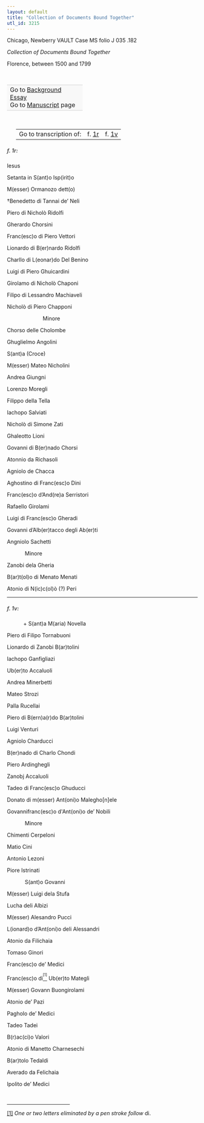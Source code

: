 ```yaml
---
layout: default
title: "Collection of Documents Bound Together"
utl_id: 3215
---
```



Chicago, Newberry VAULT Case MS folio J 035 .182


*Collection of Documents Bound Together*


Florence, between 1500 and 1799


 

<table border="0.5" cellpadding="1" cellspacing="1" style="width: 200px; background-color:#F8F8F8;"><tbody style="border-color:#ccc"><tr style="border-color:#ccc"><td>Go to <a href="https://centerfordigitalhumanities.github.io/Newberry-Italian-paleography/essay/050" target="_blank">Background Essay</a><br />
			Go to <a href="https://centerfordigitalhumanities.github.io/Newberry-Italian-paleography/www/record.html?id=050" target="_blank">Manuscript</a> page</td>
</tr></tbody></table>
 


<table border="0.5" cellpadding="1" cellspacing="1" style="width: 280px; margin-left: 0.25in;"><tbody><tr style="border-color:#B3B6B7"><td style="text-align:center">Go to transcription of:</td>
<td style="text-align:center">f. <a href="#1">1r</a></td>
<td style="text-align:center">f. <a href="#2">1v</a></td>
</tr></tbody></table>
<h5 id="1" style="color:#555;">f. 1r:</h5>

Iesus


Setanta in S(ant)o Isp(irit)o


M(esser) Ormanozo dett(o)


†Benedetto di Tannai de’ Neli


Piero di Nicholò Ridolfi


Gherardo Chorsini


Franc(esc)o di Piero Vettori


Lionardo di B(er)nardo Ridolfi


Charllo di L(eonar)do Del Benino


Luigi di Piero Ghuicardini


Girolamo di Nicholò Chaponi


Filipo di Lessandro Machiaveli


Nicholò di Piero Chapponi


                        Minore


Chorso delle Cholombe


Ghuglielmo Angolini


S(ant)a (Croce)


M(esser) Mateo Nicholini


Andrea Giungni


Lorenzo Moregli


Filippo della Tella


Iachopo Salviati


Nicholò di Simone Zati


Ghaleotto Lioni


Govanni di B(er)nado Chorsi


Atonnio da Richasoli


Agniolo de Chacca


Aghostino di Franc(esc)o Dini


Franc(esc)o d’And(re)a Serristori


Rafaello Girolami


Luigi di Franc(esc)o Gheradi


Govanni d’Alb(er)tacco degli Ab(er)ti


Angniolo Sachetti


            Minore


Zanobi dela Gheria


B(ar)t(ol)o di Menato Menati


Atonio di N(ic)c(ol)ò (?) Peri


<hr /><h5 id="2" style="color:#555;">f. 1v:</h5>

           + S(ant)a M(aria) Novella


Piero di Filipo Tornabuoni


Lionardo di Zanobi B(ar)tolini


Iachopo Ganfigliazi


Ub(er)to Accaluoli


Andrea Minerbetti


Mateo Strozi


Palla Rucellai


Piero di B(ern)a(r)do B(ar)tolini


Luigi Venturi


Agniolo Charducci


B(er)nado di Charlo Chondi


Piero Ardinghegli


Zanobj Accaluoli


Tadeo di Franc(esc)o Ghuducci


Donato di m(esser) Ant(oni)o Malegho[n]ele


Govannifranc(esc)o d'Ant(oni)o de’ Nobili


            Minore


Chimenti Cerpeloni


Matio Cini


Antonio Lezoni


Piore Istrinati


            S(ant)o Govanni


M(esser) Luigi dela Stufa


Lucha deli Albizi


M(esser) Alesandro Pucci


L(ionard)o d’Ant(oni)o deli Alessandri


Atonio da Filichaia


Tomaso Ginori


Franc(esc)o de’ Medici


Franc(esc)o di<a href="#_ftn1" name="_ftnref1" title="" id="_ftnref1"><sup><sup>[1]</sup></sup></a> Ub(er)to Mategli


M(esser) Govann Buongirolami


Atonio de’ Pazi


Pagholo de’ Medici


Tadeo Tadei


B(r)ac(ci)o Valori


Atonio di Manetto Charnesechi


B(ar)tolo Tedaldi


Averado da Felichaia


Ipolito de’ Medici

<div> 
<hr align="left" size="1" width="33%" /><div id="ftn1">

<a href="#_ftnref1" name="_ftn1" title="" id="_ftn1">[1]</a> *One or two letters eliminated by a pen stroke follow* di.

</div>
</div>
